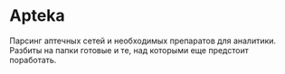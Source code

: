 # Apteka
Парсинг аптечных сетей и необходимых препаратов для аналитики.
Разбиты на папки готовые и те, над которыми еще предстоит поработать.
